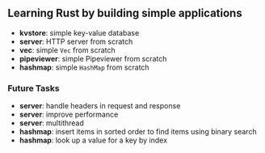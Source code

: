 ## Learning Rust by building simple applications

- **kvstore**: simple key-value database
- **server**: HTTP server from scratch
- **vec**: simple `Vec` from scratch
- **pipeviewer**: simple Pipeviewer from scratch
- **hashmap**: simple `HashMap` from scratch

### Future Tasks

- **server**: handle headers in request and response
- **server**: improve performance
- **server**: multithread
- **hashmap**: insert items in sorted order to find items using binary search
- **hashmap**: look up a value for a key by index